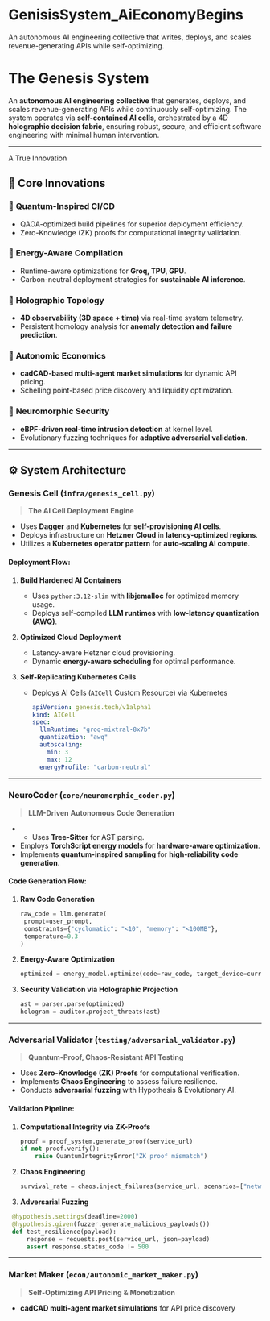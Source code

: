 # GenisisSystem_AiEconomyBegins
An autonomous AI engineering collective that writes, deploys, and scales revenue-generating APIs while self-optimizing. 

# The Genesis System

An **autonomous AI engineering collective** that generates, deploys, and scales revenue-generating APIs while continuously self-optimizing. The system operates via **self-contained AI cells**, orchestrated by a 4D **holographic decision fabric**, ensuring robust, secure, and efficient software engineering with minimal human intervention.

---

A True Innovation

## 🚀 Core Innovations

### 🔹 **Quantum-Inspired CI/CD**
- QAOA-optimized build pipelines for superior deployment efficiency.
- Zero-Knowledge (ZK) proofs for computational integrity validation.

### 🔹 **Energy-Aware Compilation**
- Runtime-aware optimizations for **Groq, TPU, GPU**.
- Carbon-neutral deployment strategies for **sustainable AI inference**.

### 🔹 **Holographic Topology**
- **4D observability (3D space + time)** via real-time system telemetry.
- Persistent homology analysis for **anomaly detection and failure prediction**.

### 🔹 **Autonomic Economics**
- **cadCAD-based multi-agent market simulations** for dynamic API pricing.
- Schelling point-based price discovery and liquidity optimization.

### 🔹 **Neuromorphic Security**
- **eBPF-driven real-time intrusion detection** at kernel level.
- Evolutionary fuzzing techniques for **adaptive adversarial validation**.

---

## ⚙️ System Architecture

### **Genesis Cell** (`infra/genesis_cell.py`)
> **The AI Cell Deployment Engine**
- Uses **Dagger** and **Kubernetes** for **self-provisioning AI cells**.
- Deploys infrastructure on **Hetzner Cloud** in **latency-optimized regions**.
- Utilizes a **Kubernetes operator pattern** for **auto-scaling AI compute**.

#### **Deployment Flow:**
1. **Build Hardened AI Containers**
   - Uses `python:3.12-slim` with **libjemalloc** for optimized memory usage.
   - Deploys self-compiled **LLM runtimes** with **low-latency quantization (AWQ)**.

2. **Optimized Cloud Deployment**
   - Latency-aware Hetzner cloud provisioning.
   - Dynamic **energy-aware scheduling** for optimal performance.

  
3. **Self-Replicating Kubernetes Cells**
   - Deploys AI Cells (`AICell` Custom Resource) via Kubernetes
     ```yaml
     apiVersion: genesis.tech/v1alpha1
     kind: AICell
     spec:
       llmRuntime: "groq-mixtral-8x7b"
       quantization: "awq"
       autoscaling:
         min: 3
         max: 12
       energyProfile: "carbon-neutral"
     ```

  ---

### **NeuroCoder** (`core/neuromorphic_coder.py`)
> **LLM-Driven Autonomous Code Generation**
- - Uses **Tree-Sitter** for AST parsing.
- Employs **TorchScript energy models** for **hardware-aware optimization**.
- Implements **quantum-inspired sampling** for **high-reliability code generation**.

#### **Code Generation Flow:**
1. **Raw Code Generation**
      ```python
   raw_code = llm.generate(
       prompt=user_prompt,
       constraints={"cyclomatic": "<10", "memory": "<100MB"},
       temperature=0.3
   )
      ```
2. **Energy-Aware Optimization**
   ```python
   optimized = energy_model.optimize(code=raw_code, target_device=current_hardware())
   ```
3. **Security Validation via Holographic Projection**
   ```python
   ast = parser.parse(optimized)
   hologram = auditor.project_threats(ast)
   ```
---

### **Adversarial Validator** (`testing/adversarial_validator.py`)
> **Quantum-Proof, Chaos-Resistant API Testing**
- Uses **Zero-Knowledge (ZK) Proofs** for computational verification.
- Implements **Chaos Engineering** to assess failure resilience.
- Conducts **adversarial fuzzing** with Hypothesis & Evolutionary AI.


#### **Validation Pipeline:**
1. **Computational Integrity via ZK-Proofs**
   ```python
   proof = proof_system.generate_proof(service_url)
   if not proof.verify():
       raise QuantumIntegrityError("ZK proof mismatch")
   ```
2. **Chaos Engineering**
   ```python
   survival_rate = chaos.inject_failures(service_url, scenarios=["network_partition", "cpu_exhaustion"])
   ```
3. **Adversarial Fuzzing**
  ```python
   @hypothesis.settings(deadline=2000)
   @hypothesis.given(fuzzer.generate_malicious_payloads())
   def test_resilience(payload):
       response = requests.post(service_url, json=payload)
       assert response.status_code != 500
   ```

---

### **Market Maker** (`econ/autonomic_market_maker.py`)
> **Self-Optimizing API Pricing & Monetization**
- **cadCAD multi-agent market simulations** for API price discovery
